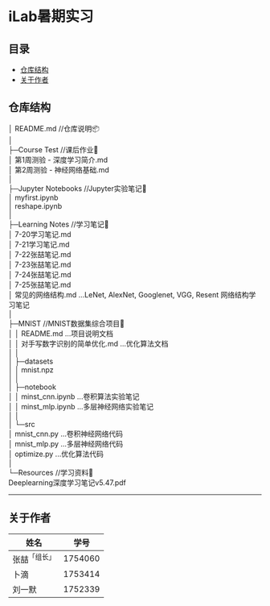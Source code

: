 # iLab暑期实习

## 目录

- [仓库结构](#仓库结构)
- [关于作者](#关于作者)

<a name="仓库结构"></a>

## 仓库结构

│  README.md					//仓库说明:package:    
│      
├─Course Test					 //课后作业:page_with_curl:    
│      第1周测验 - 深度学习简介.md    
│      第2周测验 - 神经网络基础.md    
│          
├─Jupyter Notebooks	 	//Jupyter实验笔记🧪    
│      myfirst.ipynb    
│      reshape.ipynb    
│          
├─Learning Notes				//学习笔记:pencil:    
│      7-20学习笔记.md    
│      7-21学习笔记.md    
│      7-22张喆笔记.md    
│      7-23张喆笔记.md    
│      7-24张喆笔记.md    
│      7-25张喆笔记.md    
│      常见的网络结构.md	  					  ...LeNet, AlexNet, Googlenet, VGG, Resent 网络结构学习笔记    
│          
├─MNIST							//MNIST数据集综合项目:slot_machine:    
│  │  README.md 								   ...项目说明文档   
│  │  对手写数字识别的简单优化.md		...优化算法文档    
│  │      
│  ├─datasets    
│  │      mnist.npz    
│  │          
│  ├─notebook    
│  │      minst_cnn.ipynb						  ...卷积算法实验笔记    
│  │      minst_mlp.ipynb						  ...多层神经网络实验笔记    
│  │          
│  └─src    
│          mnist_cnn.py								 ...卷积神经网络代码    
│          mnist_mlp.py								 ...多层神经网络代码    
│          optimize.py									...优化算法代码    
│              
└─Resources					//学习资料💾    
        Deeplearning深度学习笔记v5.47.pdf    
            
-----
<a name="关于作者"></a>

## 关于作者

| 姓名                    | 学号    |
| ----------------------- | ------- |
| 张喆<sup>「组长」</sup> | 1754060 |
| 卜滴                    | 1753414 |
| 刘一默                  | 1752339 |


